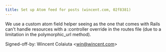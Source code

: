 ```yaml
---
title: Set up Atom feed for posts (wincent.com, 02f8381)
---
```


We use a custom atom field helper seeing as the one that comes with Rails can't handle resources with a :controller override in the routes file (due to a limitation in the polymorphic\_url method).

Signed-off-by: Wincent Colaiuta &lt;win@wincent.com&gt;
